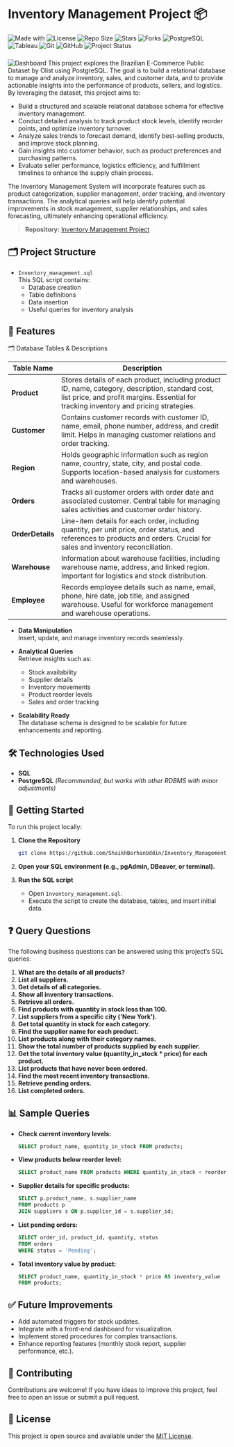# Inventory Management Project 📦
<!-- Project Badges -->
![Made with](https://img.shields.io/badge/Made%20with-SQL-blue?logo=database)
![License](https://img.shields.io/github/license/ShaikhBorhanUddin/Inventory_Management_Project)
![Repo Size](https://img.shields.io/github/repo-size/ShaikhBorhanUddin/Inventory_Management_Project)
![Stars](https://img.shields.io/github/stars/ShaikhBorhanUddin/Inventory_Management_Project?style=social)
![Forks](https://img.shields.io/github/forks/ShaikhBorhanUddin/Inventory_Management_Project?style=social)
![PostgreSQL](https://img.shields.io/badge/Database-PostgreSQL-336791?logo=postgresql&logoColor=white)
![Tableau](https://img.shields.io/badge/Tableau-Data%20Visualization-E97627?logo=Tableau&logoColor=white)
![Git](https://img.shields.io/badge/Version%20Control-Git-orange?logo=git&logoColor=white)
![GitHub](https://img.shields.io/badge/Host-GitHub-black?logo=github)
![Project Status](https://img.shields.io/badge/Project-Completed-brightgreen?style=flat-square)
###
![Dashboard](https://github.com/ShaikhBorhanUddin/Inventory_Management_Project/blob/main/Images/inventory.jpg?raw=true)
This project explores the Brazilian E-Commerce Public Dataset by Olist using PostgreSQL. The goal is to build a relational database to manage and analyze inventory, sales, and customer data, and to provide actionable insights into the performance of products, sellers, and logistics. By leveraging the dataset, this project aims to:
- Build a structured and scalable relational database schema for effective inventory management.
- Conduct detailed analysis to track product stock levels, identify reorder points, and optimize inventory turnover.
- Analyze sales trends to forecast demand, identify best-selling products, and improve stock planning.
- Gain insights into customer behavior, such as product preferences and purchasing patterns.
- Evaluate seller performance, logistics efficiency, and fulfillment timelines to enhance the supply chain process.

The Inventory Management System will incorporate features such as product categorization, supplier management, order tracking, and inventory transactions. The analytical queries will help identify potential improvements in stock management, supplier relationships, and sales forecasting, ultimately enhancing operational efficiency.

> **Repository:** [Inventory Management Project](https://github.com/ShaikhBorhanUddin/Inventory_Management_Project)

## 🗂️ Project Structure

- `Inventory_management.sql`  
  This SQL script contains:
  - Database creation
  - Table definitions
  - Data insertion
  - Useful queries for inventory analysis

## 📌 Features

🗂️ Database Tables & Descriptions

| Table Name        | Description |
|-------------------|-------------|
| **Product**       | Stores details of each product, including product ID, name, category, description, standard cost, list price, and profit margins. Essential for tracking inventory and pricing strategies. |
| **Customer**      | Contains customer records with customer ID, name, email, phone number, address, and credit limit. Helps in managing customer relations and order tracking. |
| **Region**        | Holds geographic information such as region name, country, state, city, and postal code. Supports location-based analysis for customers and warehouses. |
| **Orders**        | Tracks all customer orders with order date and associated customer. Central table for managing sales activities and customer order history. |
| **OrderDetails**  | Line-item details for each order, including quantity, per unit price, order status, and references to products and orders. Crucial for sales and inventory reconciliation. |
| **Warehouse**     | Information about warehouse facilities, including warehouse name, address, and linked region. Important for logistics and stock distribution. |
| **Employee**      | Records employee details such as name, email, phone, hire date, job title, and assigned warehouse. Useful for workforce management and warehouse operations. |


- **Data Manipulation**  
  Insert, update, and manage inventory records seamlessly.

- **Analytical Queries**  
  Retrieve insights such as:
  - Stock availability
  - Supplier details
  - Inventory movements
  - Product reorder levels
  - Sales and order tracking

- **Scalability Ready**  
  The database schema is designed to be scalable for future enhancements and reporting.

## 🛠️ Technologies Used

- **SQL**
- **PostgreSQL** *(Recommended, but works with other RDBMS with minor adjustments)*

## 🚀 Getting Started

To run this project locally:

1. **Clone the Repository**
   ```bash
   git clone https://github.com/ShaikhBorhanUddin/Inventory_Management_Project.git
   ```

2. **Open your SQL environment (e.g., pgAdmin, DBeaver, or terminal).**

3. **Run the SQL script**
   - Open `Inventory_management.sql`.
   - Execute the script to create the database, tables, and insert initial data.

## ❓ Query Questions

The following business questions can be answered using this project’s SQL queries:

1. **What are the details of all products?**
2. **List all suppliers.**
3. **Get details of all categories.**
4. **Show all inventory transactions.**
5. **Retrieve all orders.**
6. **Find products with quantity in stock less than 100.**
7. **List suppliers from a specific city ('New York').**
8. **Get total quantity in stock for each category.**
9. **Find the supplier name for each product.**
10. **List products along with their category names.**
11. **Show the total number of products supplied by each supplier.**
12. **Get the total inventory value (quantity_in_stock * price) for each product.**
13. **List products that have never been ordered.**
14. **Find the most recent inventory transactions.**
15. **Retrieve pending orders.**
16. **List completed orders.**

## 📊 Sample Queries

- **Check current inventory levels:**
   ```sql
   SELECT product_name, quantity_in_stock FROM products;
   ```

- **View products below reorder level:**
   ```sql
   SELECT product_name FROM products WHERE quantity_in_stock < reorder_level;
   ```

- **Supplier details for specific products:**
   ```sql
   SELECT p.product_name, s.supplier_name 
   FROM products p
   JOIN suppliers s ON p.supplier_id = s.supplier_id;
   ```

- **List pending orders:**
   ```sql
   SELECT order_id, product_id, quantity, status 
   FROM orders 
   WHERE status = 'Pending';
   ```

- **Total inventory value by product:**
   ```sql
   SELECT product_name, quantity_in_stock * price AS inventory_value 
   FROM products;
   ```

## ✅ Future Improvements

- Add automated triggers for stock updates.
- Integrate with a front-end dashboard for visualization.
- Implement stored procedures for complex transactions.
- Enhance reporting features (monthly stock report, supplier performance, etc.).

## 🤝 Contributing

Contributions are welcome! If you have ideas to improve this project, feel free to open an issue or submit a pull request.

## 📄 License

This project is open source and available under the [MIT License](LICENSE).
